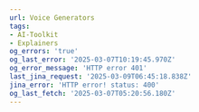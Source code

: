 ```yaml
---
url: Voice Generators
tags:
- AI-Toolkit
- Explainers
og_errors: 'true'
og_last_error: '2025-03-07T10:19:45.970Z'
og_error_message: 'HTTP error 401'
last_jina_request: '2025-03-09T06:45:18.838Z'
jina_error: 'HTTP error! status: 400'
og_last_fetch: '2025-03-07T05:20:56.180Z'
---
```


